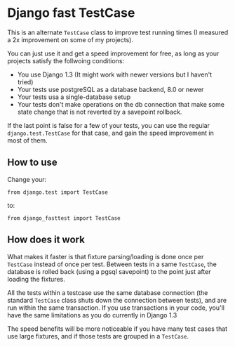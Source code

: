 Django fast TestCase
====================

This is an alternate `TestCase` class to improve test running times (I measured
a 2x improvement on some of my projects).

You can just use it and get a speed improvement for free, as long as your
projects satisfy the follwoing conditions:

 * You use Django 1.3 (It might work with newer versions but I haven't tried)
 * Your tests use postgreSQL as a database backend, 8.0 or newer
 * Your tests usa a single-database setup
 * Your tests don't make operations on the db connection that make some state
   change that is not reverted by a savepoint rollback.

If the last point is false for a few of your tests, you can use the regular
`django.test.TestCase` for that case, and gain the speed improvement in most of
them.

How to use
----------

Change your:

    from django.test import TestCase

to:

    from django_fasttest import TestCase

How does it work
----------------

What makes it faster is that fixture parsing/loading is done once per `TestCase`
instead of once per test. Between tests in a same `TestCase`, the database is
rolled back (using a pgsql savepoint) to the point just after loading the
fixtures.

All the tests within a testcase use the same database connection (the standard
`TestCase` class shuts down the connection between tests), and are run within 
the same transaction. If you use transactions in your code, you'll have the
same limitations as you do currently in Django 1.3

The speed benefits will be more noticeable if you have many test cases that use
large fixtures, and if those tests are grouped in a `TestCase`.

